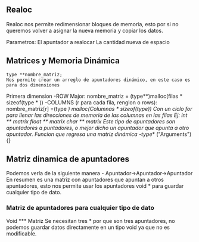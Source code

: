## Realoc
Realoc nos permite redimensionar bloques de memoria, esto por si no queremos volver a  asignar la nueva memoria y copiar los datos.

Parametros:
	El apuntador a realocar
	La cantidad nueva de espacio

## Matrices y Memoria Dinámica
	
	type **nombre_matriz;
	Nos permite crear un arreglo de apuntadores dinámico, en este caso es para dos dimensiones

Primera dimension
	-ROW Major:
		nombre_matriz = (type**)malloc(filas * sizeof(type * ))
	-COLUMNS (r para cada fila, renglon o rows):
		nombre_matriz[r] =(type *) malloc(Columnas * sizeof(type))
		Con un ciclo for para llenar las direcciones de memoria de las columnas en las filas
	Ej:
		int ** matrix
		float ** matrix
		char ** matrix
	Este tipo de apuntadores son apuntadores a puntadores, o mejor dicho un apuntador que apunta a otro apuntador.
Funcion que regresa una matriz dinámica
	-type** ("Arguments"){}

## Matriz dinamica de apuntadores
Podemos verla de la siguiente manera
	- Apuntador->Apuntador->Apuntador
En resumen es una matriz con apuntadores que apuntan a otros apuntadores, esto nos permite usar los apuntadores void * para guardar cualquier tipo de dato.

### Matriz de apuntadores para cualquier tipo de dato
Void *** Matriz
Se necesitan tres * por que son tres apuntadores, no podemos guardar datos directamente en un tipo void ya que no es modificable.